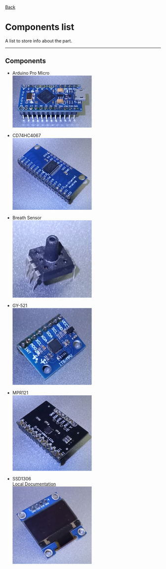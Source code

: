 [Back](../README.md)
# Components list

A list to store info about the part.

---

## Components

- Arduino Pro Micro  
![Arduino Pro Micro](/images/ComponentsList/ArduinoProMicro.png)

- CD74HC4067  
![](/images/ComponentsList/CD74HC4067.png)

- Breath Sensor  
![](/images/ComponentsList/BreathSensor.png)

- GY-521  
![](/images/ComponentsList/GY-521.png)

- MPR121  
![](/images/ComponentsList/MPR121.png)

- SSD1306  
[Local Documentation](/notes/SSD1306.md)  
![](/images/ComponentsList/SSD1306.png)